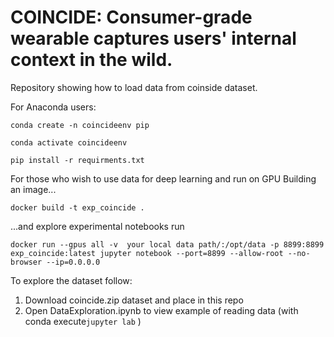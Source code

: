# COINCIDE: Consumer-grade wearable captures users' internal context in the wild.

Repository showing how to load data from coinside dataset.

For Anaconda users:

```
conda create -n coincideenv pip

conda activate coincideenv

pip install -r requirments.txt
```


For those who wish to use data for deep learning and run on GPU
Building an image...
```
docker build -t exp_coincide .
```
...and explore experimental notebooks run 

```
docker run --gpus all -v  your local data path/:/opt/data -p 8899:8899 exp_coincide:latest jupyter notebook --port=8899 --allow-root --no-browser --ip=0.0.0.0
```

To explore the dataset follow:

1. Download coincide.zip dataset and place in this repo 
2. Open DataExploration.ipynb to view example of reading data (with conda execute```jupyter lab``` )


